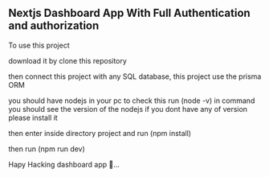 ## Nextjs Dashboard App With Full Authentication and authorization

To use this project 

download it by clone this repository

then connect this project with any SQL database, this project use the prisma ORM

you should have nodejs in your pc to check this run (node -v) in command you should see the version of the nodejs if you dont have any of version please install it

then enter inside directory project and run (npm install) 

then run (npm run dev)

Hapy Hacking dashboard app 🚀...
